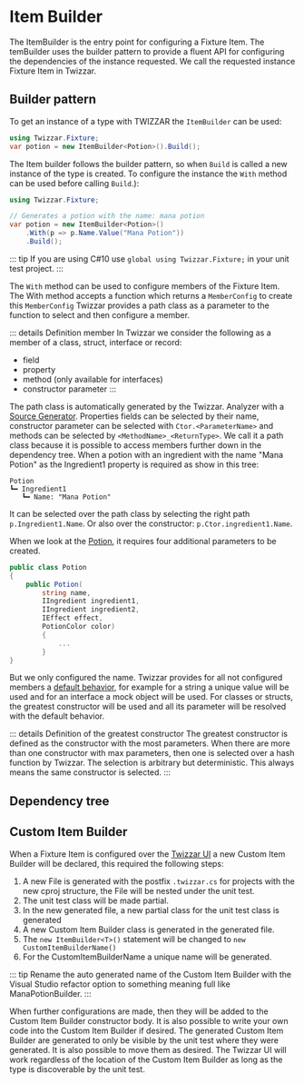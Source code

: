 <script setup lang="ts">
import DocImg from '../../components/DocImg.vue'

const fixtureUrl = "../api/Twizzar.Fixture/";

const itemBuilderUrl = `${fixtureUrl}ItemBuilder-2.html`;
const buildUrl = `${fixtureUrl}IItemBuilder-2/Build.html`;
const withUrl = `${fixtureUrl}ItemBuilder-2/With.html`;

const memberConfigUrl = "../api/Twizzar.Fixture.Member/MemberConfig-1.html";
</script>

# Item Builder
The <a :href="itemBuilderUrl">ItemBuilder</a> is the entry point for configuring a Fixture Item. The <a :href="itemBuilderUrl">temBuilder</a> uses the builder pattern to provide a fluent API for configuring the dependencies of the instance requested. We call the requested instance Fixture Item in Twizzar.

## Builder pattern
To get an instance of a type with TWIZZAR the `ItemBuilder` can be used:
```c#
using Twizzar.Fixture;
var potion = new ItemBuilder<Potion>().Build();
```
The Item builder follows the builder pattern, so when <a :href="buildUrl">`Build`</a> is called a new instance of the type is created. To configure the instance the <a :href="withUrl">`With`</a> method can be used before calling <a :href="buildUrl">`Build`</a>.):

```c#
using Twizzar.Fixture;

// Generates a potion with the name: mana potion
var potion = new ItemBuilder<Potion>()
    .With(p => p.Name.Value("Mana Potion"))
    .Build();
```

::: tip
If you are using C#10 use `global using Twizzar.Fixture;` in your unit test project.
:::

The <a :href="withUrl">`With`</a> method can be used to configure members of the Fixture Item. The With method accepts a function which returns a <a :href="memberConfigUrl">`MemberConfig`</a> to create this <a :href="memberConfigUrl">`MemberConfig`</a> Twizzar provides a path class as a parameter to the function to select and then configure a member.

::: details Definition member
In Twizzar we consider the following as a member of a class, struct, interface or record:

- field
- property
- method (only available for interfaces)
- constructor parameter
  :::

The path class is automatically generated by the Twizzar. Analyzer with a [Source Generator](https://learn.microsoft.com/en-us/dotnet/csharp/roslyn-sdk/source-generators-overview). Properties fields can be selected by their name, constructor parameter can be selected with `Ctor.<ParameterName>` and methods can be selected by `<MethodName>_<ReturnType>`. We call it a path class because it is possible to access members further down in the dependency tree. When a potion with an ingredient with the name "Mana Potion" as the Ingredient1 property is required as show in this tree:

```
Potion
┗━ Ingredient1
   ┗━ Name: "Mana Potion"
```

It can be selected over the path class by selecting the right path `p.Ingredient1.Name`. Or also over the constructor: `p.Ctor.ingredient1.Name`.

When we look at the [Potion](https://github.com/Twizzar/Twizzar/blob/main/examples/PotionDeliveryService/PotionDeliveryService/Potions.cs), it requires four additional parameters to be created.

```c#
public class Potion
{
    public Potion(
        string name,
        IIngredient ingredient1,
        IIngredient ingredient2,
        IEffect effect,
        PotionColor color)
        {
            ...
        }
}
```

But we only configured the name. Twizzar provides for all not configured members a [default behavior](./default-behavior), for example for a string a unique value will be used and for an interface a mock object will be used. For classes or structs, the greatest constructor will be used and all its parameter will be resolved with the default behavior.

::: details Definition of the greatest constructor
The greatest constructor is defined as the constructor with the most parameters. When there are more than one constructor with max parameters, then one is selected over a hash function by Twizzar. The selection is arbitrary but deterministic. This always means the same constructor is selected.
:::

## Dependency tree

## Custom Item Builder

When a Fixture Item is configured over the [Twizzar UI](./twizzar-ui) a new Custom Item Builder will be declared, this required the following steps:

1.  A new File is generated with the postfix `.twizzar.cs` for projects with the new cproj structure, the File will be nested under the unit test.
    <DocImg src="../images/Twizzar_Nested_Files.png" alt="Nested Files"/>
2.  The unit test class will be made partial.
3.  In the new generated file, a new partial class for the unit test class is generated
4.  A new Custom Item Builder class is generated in the generated file.
5.  The `new ItemBuilder<T>()` statement will be changed to `new CustomItemBuilderName()`
6.  For the CustomItemBuilderName a unique name will be generated.

<DocImg src="../images/Twizzar_Custom_Item_Builder.png" alt="Custom Item Builder"/>

::: tip
Rename the auto generated name of the Custom Item Builder with the Visual Studio refactor option to something meaning full like ManaPotionBuilder.
:::

When further configurations are made, then they will be added to the Custom Item Builder constructor body. It is also possible to write your own code into the Custom Item Builder if desired. The generated Custom Item Builder are generated to only be visible by the unit test where they were generated. It is also possible to move them as desired. The Twizzar UI will work regardless of the location of the Custom Item Builder as long as the type is discoverable by the unit test.
